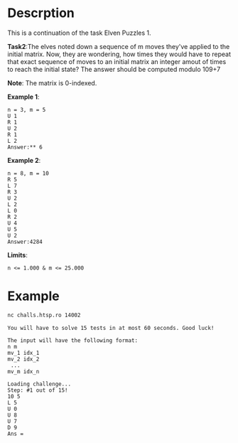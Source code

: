 # Descrption

This is a continuation of the task Elven Puzzles 1.

**Task2**:The elves noted down a sequence of m moves they've applied to the initial matrix. Now, they are wondering, how times they would have to repeat that exact sequence of moves to an initial matrix an integer amout of times to reach the initial state? The answer should be computed modulo 109+7

**Note**: The matrix is 0-indexed.

**Example 1**:

```
n = 3, m = 5
U 1
R 1
U 2
R 1
L 2
Answer:** 6
```

**Example 2**:

```
n = 8, m = 10
R 5
L 7
R 3
U 2
L 2
L 0
R 2
U 4
U 5
U 2
Answer:4284
```

**Limits**:

```
n <= 1.000 & m <= 25.000
```

# Example

```sh
nc challs.htsp.ro 14002
```

```
You will have to solve 15 tests in at most 60 seconds. Good luck!

The input will have the following format:
n m
mv_1 idx_1
mv_2 idx_2
 ...
mv_m idx_n

Loading challenge...
Step: #1 out of 15!
10 5
L 5
U 0
U 8
U 7
D 9
Ans =
```
